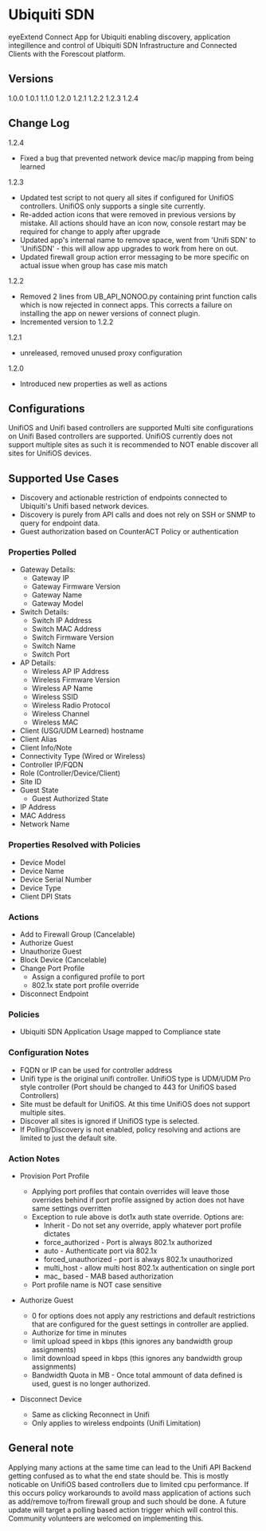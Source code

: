 # Ubiquiti SDN
eyeExtend Connect App for Ubiquiti enabling discovery, application integillence and control of Ubiquiti SDN Infrastructure and Connected Clients with the Forescout platform.
 
## Versions
1.0.0
1.0.1
1.1.0
1.2.0 
1.2.1
1.2.2
1.2.3
1.2.4

## Change Log
1.2.4
<ul>
<li>Fixed a bug that prevented network device mac/ip mapping from being learned</li>
</ul>

1.2.3
<ul>
<li>Updated test script to not query all sites if configured for UnifiOS controllers.  UnifiOS only supports a single site currently.</li>
<li>Re-added action icons that were removed in previous versions by mistake.  All actions should have an icon now, console restart may be required for change to apply after upgrade</li>
<li>Updated app's internal name to remove space, went from 'Unifi SDN' to 'UnifiSDN' - this will allow app upgrades to work from here on out.</li>
<li>Updated firewall group action error messaging to be more specific on actual issue when group has case mis match</li>
</ul>

1.2.2
<ul>
<li>Removed 2 lines from UB_API_NONOO.py containing print function calls which is now rejected in connect apps.  This corrects a failure on installing the app on newer versions of connect plugin.</li>
<li>Incremented version to 1.2.2</li>
</ul>

1.2.1
<ul>
<li> unreleased, removed unused proxy configuration</li>
</ul>

1.2.0
<ul>
<li> Introduced new properties as well as actions </li>
</ul>





## Configurations
UnifiOS and Unifi based controllers are supported
Multi site configurations on Unifi Based controllers are supported.  UnifiOS currently does not support multiple sites as such it is recommended to NOT enable discover all sites for UnifiOS devices.

## Supported Use Cases
* Discovery and actionable restriction of endpoints connected to Ubiquiti's Unifi based network devices.  
* Discovery is purely from API calls and does not rely on SSH or SNMP to query for endpoint data.
* Guest authorization based on CounterACT Policy or authentication

### Properties Polled
* Gateway Details:
  * Gateway IP
  * Gateway Firmware Version
  * Gateway Name
  * Gateway Model
* Switch Details:
  * Switch IP Address 
  * Switch MAC Address
  * Switch Firmware Version
  * Switch Name
  * Switch Port
* AP Details:
  * Wireless AP IP Address
  * Wireless Firmware Version
  * Wireless AP Name
  * Wireless SSID
  * Wireless Radio Protocol
  * Wireless Channel
  * Wireless MAC
* Client (USG/UDM Learned) hostname
* Client Alias
* Client Info/Note
* Connectivity Type (Wired or Wireless)
* Controller IP/FQDN
* Role (Controller/Device/Client)
* Site ID
* Guest State
  * Guest Authorized State
* IP Address
* MAC Address
* Network Name

### Properties Resolved with Policies
* Device Model
* Device Name
* Device Serial Number
* Device Type
* Client DPI Stats

### Actions
* Add to Firewall Group (Cancelable)
* Authorize Guest
* Unauthorize Guest
* Block Device (Cancelable)
* Change Port Profile
	* Assign a configured profile to port
	* 802.1x state port profile override
* Disconnect Endpoint

### Policies
* Ubiquiti SDN Application Usage mapped to Compliance state

### Configuration Notes
* FQDN or IP can be used for controller address
* Unifi type is the original unifi controller.  UnifiOS type is UDM/UDM Pro style controller (Port should be changed to 443 for UnifiOS based Controllers)
* Site must be default for UnifiOS.  At this time UnifiOS does not support multiple sites.
* Discover all sites is ignored if UnifiOS type is selected.
* If Polling/Discovery is not enabled, policy resolving and actions are limited to just the default site.

### Action Notes
* Provision Port Profile
  * Applying port profiles that contain overrides will leave those overrides behind if port profile assigned by action does not have same settings overritten
  * Exception to rule above is dot1x auth state override.  Options are:
    * Inherit - Do not set any override, apply whatever port profile dictates
    * force_authorized - Port is always 802.1x authorized
    * auto - Authenticate port via 802.1x
    * forced_unauthorized - port is always 802.1x unauthorized
    * multi_host - allow multi host 802.1x authentication on single port
    * mac_ based - MAB based authorization
  * Port profile name is NOT case sensitive

* Authorize Guest
  * 0 for options does not apply any restrictions and default restrictions that are configured for the guest settings in controller are applied.
  * Authorize for time in minutes
  * limit upload speed in kbps (this ignores any bandwidth group assignments)
  * limit download speed in kbps (this ignores any bandwidth group assignments)
  * Bandwidth Quota in MB - Once total ammount of data defined is used, guest is no longer authorized.

* Disconnect Device
  * Same as clicking Reconnect in Unifi
  * Only applies to wireless endpoints (Unifi Limitation)

<h2>General note</h2>
Applying many actions at the same time can lead to the Unifi API Backend getting confused as to what the end state should be.  This is mostly noticable on UnifiOS based controllers due to limited cpu performance.  If this occurs policy workarounds to avoild mass application of actions such as add/remove to/from firewall group and such should be done.  A future update will target a polling based action trigger which will control this.  Community volunteers are welcomed on implementing this.
